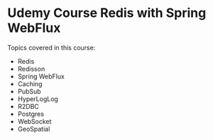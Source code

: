 # Udemy Course Redis with Spring WebFlux

Topics covered in this course:

- Redis
- Redisson
- Spring WebFlux
- Caching
- PubSub
- HyperLogLog
- R2DBC
- Postgres
- WebSocket
- GeoSpatial
